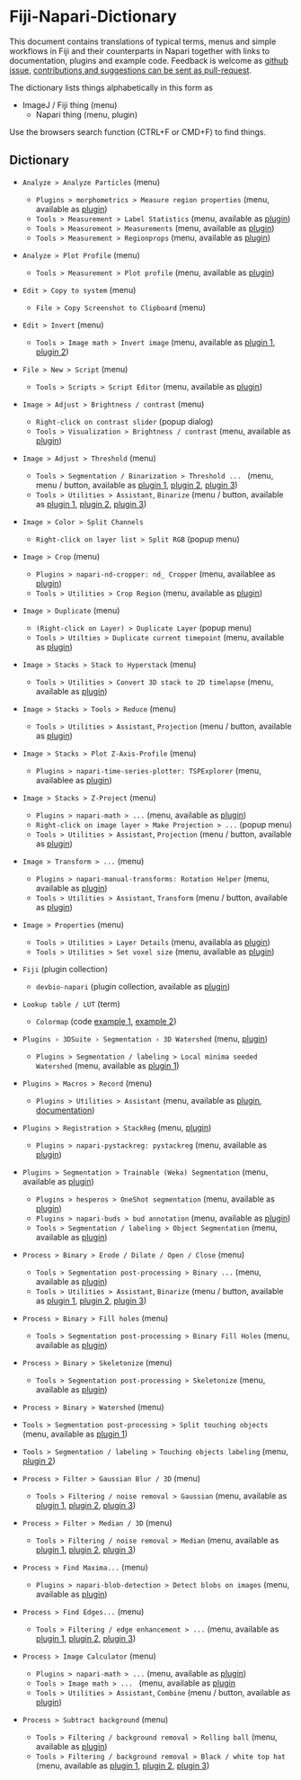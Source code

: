 # Fiji-Napari-Dictionary

This document contains translations of typical terms, menus and simple workflows in Fiji and their counterparts in Napari together with links to documentation, plugins and example code. Feedback is welcome as [github issue](https://github.com/haesleinhuepf/FIJI-Napari-Dictionary/issues), [contributions and suggestions can be sent as pull-request](https://github.com/haesleinhuepf/FIJI-Napari-Dictionary/pulls).

The dictionary lists things alphabetically in this form as

* ImageJ / Fiji thing (menu)
  * Napari thing (menu, plugin)
  
Use the browsers search function (CTRL+F or CMD+F) to find things.

## Dictionary

* `Analyze > Analyze Particles` (menu)
  * `Plugins > morphometrics > Measure region properties` (menu, available as [plugin](https://www.napari-hub.org/plugins/morphometrics))
  * `Tools > Measurement > Label Statistics` (menu, available as [plugin](https://www.napari-hub.org/plugins/napari-pyclesperanto-assistant))
  * `Tools > Measurement > Measurements` (menu, available as [plugin](https://www.napari-hub.org/plugins/napari-simpleitk-image-processing))
  * `Tools > Measurement > Regionprops` (menu, available as [plugin](https://www.napari-hub.org/plugins/napari-skimage-regionprops))

* `Analyze > Plot Profile` (menu)
  * `Tools > Measurement > Plot profile` (menu, available as [plugin](https://www.napari-hub.org/plugins/napari-plot-profile))

* `Edit > Copy to system` (menu)
  * `File > Copy Screenshot to Clipboard` (menu)
  
* `Edit > Invert` (menu)
  * `Tools > Image math > Invert image` (menu, available as [plugin 1](https://www.napari-hub.org/plugins/napari-segment-blobs-and-things-with-membranes), [plugin 2](https://www.napari-hub.org/plugins/napari-simpleitk-image-processing))
  
* `File > New > Script` (menu)
  * `Tools > Scripts > Script Editor` (menu, available as [plugin](https://www.napari-hub.org/plugins/napari-script-editor))

* `Image > Adjust > Brightness / contrast` (menu)
  * `Right-click on contrast slider` (popup dialog)
  * `Tools > Visualization > Brightness / contrast` (menu, available as [plugin](https://www.napari-hub.org/plugins/napari-brightness-contrast))

* `Image > Adjust > Threshold` (menu)
  * `Tools > Segmentation / Binarization > Threshold ... ` (menu, menu / button, available as [plugin 1](https://www.napari-hub.org/plugins/napari-pyclesperanto-assistant), [plugin 2](https://www.napari-hub.org/plugins/napari-skimage-regionprops), [plugin 3](https://www.napari-hub.org/plugins/napari-simpleitk-image-processing))
  * `Tools > Utilities > Assistant`, `Binarize` (menu / button, available as [plugin 1](https://www.napari-hub.org/plugins/napari-pyclesperanto-assistant), [plugin 2](https://www.napari-hub.org/plugins/napari-skimage-regionprops), [plugin 3](https://www.napari-hub.org/plugins/napari-simpleitk-image-processing))

* `Image > Color > Split Channels`
  * `Right-click on layer list > Split RGB` (popup menu)   

* `Image > Crop` (menu)
  * `Plugins > napari-nd-cropper: nd_ Cropper` (menu, availablee as [plugin](https://www.napari-hub.org/plugins/napari-nd-cropper))
  * `Tools > Utilities > Crop Region` (menu, available as [plugin](https://www.napari-hub.org/plugins/napari-crop))
  
* `Image > Duplicate` (menu)
  * `(Right-click on Layer) > Duplicate Layer` (popup menu)
  * `Tools > Utilties > Duplicate current timepoint` (menu, available as [plugin](https://www.napari-hub.org/plugins/napari-skimage-regionprops))

* `Image > Stacks > Stack to Hyperstack` (menu)
  * `Tools > Utilities > Convert 3D stack to 2D timelapse` (menu, available as [plugin](https://www.napari-hub.org/plugins/napari-time-slicer))

* `Image > Stacks > Tools > Reduce` (menu)
  * `Tools > Utilities > Assistant`, `Projection` (menu / button, available as [plugin](https://www.napari-hub.org/plugins/napari-pyclesperanto-assistant))

* `Image > Stacks > Plot Z-Axis-Profile` (menu)
  *  `Plugins > napari-time-series-plotter: TSPExplorer` (menu, availablee as [plugin](https://www.napari-hub.org/plugins/napari-time-series-plotter))

* `Image > Stacks > Z-Project` (menu)
  * `Plugins > napari-math > ...` (menu, available as [plugin](https://www.napari-hub.org/plugins/napari-math))
  * `Right-click on image layer > Make Projection > ...` (popup menu) 
  * `Tools > Utilities > Assistant`, `Projection` (menu / button, available as [plugin](https://www.napari-hub.org/plugins/napari-pyclesperanto-assistant))

* `Image > Transform > ...` (menu)
  * `Plugins > napari-manual-transforms: Rotation Helper` (menu, available as [plugin](https://www.napari-hub.org/plugins/napari-manual-transforms))
  * `Tools > Utilities > Assistant`, `Transform` (menu / button, available as [plugin](https://www.napari-hub.org/plugins/napari-pyclesperanto-assistant))

* `Image > Properties` (menu)
  * `Tools > Utilities > Layer Details` (menu, availabla as [plugin](https://www.napari-hub.org/plugins/napari-layer-details-display))
  * `Tools > Utilities > Set voxel size` (menu, available as [plugin](https://www.napari-hub.org/plugins/napari-pyclesperanto-assistant))

* `Fiji` (plugin collection)
  * `devbio-napari` (plugin collection, available as [plugin](https://www.napari-hub.org/plugins/devbio-napari))

* `Lookup table / LUT` (term)
  * `Colormap` (code [example 1](https://napari.org/stable/gallery/set_colormaps.html), [example 2](https://alisterburt.github.io/napari-workshops/notebooks/custom_colormaps.html))

* `Plugins › 3DSuite › Segmentation › 3D Watershed` (menu, [plugin](https://imagej.net/plugins/3d-imagej-suite/))
  * `Plugins > Segmentation / labeling > Local minima seeded Watershed` (menu, available as [plugin 1](https://www.napari-hub.org/plugins/napari-segment-blobs-and-things-with-membranes))

* `Plugins > Macros > Record` (menu)
  * `Plugins > Utilities > Assistant` (menu, available as [plugin](https://www.napari-hub.org/plugins/napari-assistant), [documentation](https://github.com/haesleinhuepf/napari-assistant#code-generation))

* `Plugins > Registration > StackReg` (menu, [plugin](http://bigwww.epfl.ch/thevenaz/stackreg/))
  * `Plugins > napari-pystackreg: pystackreg` (menu, available as [plugin](https://www.napari-hub.org/plugins/napari-pystackreg))

* `Plugins > Segmentation > Trainable (Weka) Segmentation` (menu, available as [plugin](https://imagej.net/plugins/tws/))
  * `Plugins > hesperos > OneShot segmentation` (menu, available as [plugin](https://www.napari-hub.org/plugins/hesperos)) 
  * `Plugins > napari-buds > bud annotation` (menu, available as [plugin](https://www.napari-hub.org/plugins/napari-buds))
  * `Tools > Segmentation / labeling > Object Segmentation` (menu, available as [plugin](https://www.napari-hub.org/plugins/napari-accelerated-pixel-and-object-classification))

* `Process > Binary > Erode / Dilate / Open / Close` (menu)
  * `Tools > Segmentation post-processing > Binary ...` (menu, available as [plugin](https://www.napari-hub.org/plugins/napari-cupy-image-processing))
  * `Tools > Utilities > Assistant`, `Binarize` (menu / button, available as [plugin 1](https://www.napari-hub.org/plugins/napari-pyclesperanto-assistant), [plugin 2](https://www.napari-hub.org/plugins/napari-skimage-regionprops), [plugin 3](https://www.napari-hub.org/plugins/napari-simpleitk-image-processing))

* `Process > Binary > Fill holes` (menu)
  * `Tools > Segmentation post-processing > Binary Fill Holes` (menu, available as [plugin](https://www.napari-hub.org/plugins/napari-simpleitk-image-processing))

* `Process > Binary > Skeletonize` (menu)
  * `Tools > Segmentation post-processing > Skeletonize` (menu, available as [plugin](https://www.napari-hub.org/plugins/napari-segment-blobs-and-things-with-membranes))

* `Process > Binary > Watershed` (menu)
 * `Tools > Segmentation post-processing > Split touching objects` (menu, available as [plugin 1](https://www.napari-hub.org/plugins/napari-segment-blobs-and-things-with-membranes))
 * `Tools > Segmentation / labeling > Touching objects labeling` (menu, [plugin 2](https://www.napari-hub.org/plugins/napari-simpleitk-image-processing))

* `Process > Filter > Gaussian Blur / 3D` (menu)
  * `Tools > Filtering / noise removal > Gaussian` (menu, available as [plugin 1](https://www.napari-hub.org/plugins/napari-segment-blobs-and-things-with-membranes), [plugin 2](https://www.napari-hub.org/plugins/napari-simpleitk-image-processing), [plugin 3](https://www.napari-hub.org/plugins/napari-cupy-image-processing))

* `Process > Filter > Median / 3D` (menu)
  * `Tools > Filtering / noise removal > Median` (menu, available as [plugin 1](https://www.napari-hub.org/plugins/napari-segment-blobs-and-things-with-membranes),  [plugin 2](https://www.napari-hub.org/plugins/napari-simpleitk-image-processing), [plugin 3](https://www.napari-hub.org/plugins/napari-cupy-image-processing))

* `Process > Find Maxima...` (menu)
  * `Plugins > napari-blob-detection > Detect blobs on images` (menu, available as [plugin](https://www.napari-hub.org/plugins/napari-blob-detection)) 

* `Process > Find Edges...` (menu)
  * `Tools > Filtering / edge enhancement > ...` (menu, available as [plugin 1](https://www.napari-hub.org/plugins/napari-segment-blobs-and-things-with-membranes), [plugin 2](https://www.napari-hub.org/plugins/napari-simpleitk-image-processing), [plugin 3](https://www.napari-hub.org/plugins/napari-cupy-image-processing))

* `Process > Image Calculator` (menu)
  * `Plugins > napari-math > ...` (menu, available as [plugin](https://www.napari-hub.org/plugins/napari-math)) 
  * `Tools > Image math > ... ` (menu, available as [plugin](https://www.napari-hub.org/plugins/napari-segment-blobs-and-things-with-membranes)  
  * `Tools > Utilities > Assistant`, `Combine` (menu / button, available as [plugin](https://www.napari-hub.org/plugins/napari-pyclesperanto-assistant))

* `Process > Subtract background` (menu)
  * `Tools > Filtering / background removal > Rolling ball` (menu, available as [plugin](https://www.napari-hub.org/plugins/napari-segment-blobs-and-things-with-membranes))
  * `Tools > Filtering / background removal > Black / white top hat` (menu, available as [plugin 1](https://www.napari-hub.org/plugins/napari-segment-blobs-and-things-with-membranes), [plugin 2](https://www.napari-hub.org/plugins/napari-simpleitk-image-processing), [plugin 3](https://www.napari-hub.org/plugins/napari-cupy-image-processing))

